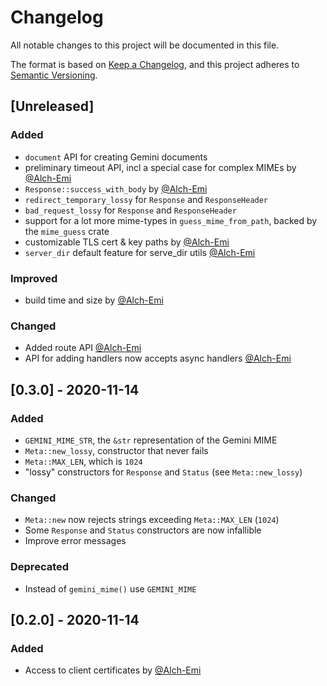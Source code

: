 # Changelog
All notable changes to this project will be documented in this file.

The format is based on [Keep a Changelog](https://keepachangelog.com/en/1.0.0/),
and this project adheres to [Semantic Versioning](https://semver.org/spec/v2.0.0.html).

## [Unreleased]
### Added
- `document` API for creating Gemini documents
- preliminary timeout API, incl a special case for complex MIMEs by [@Alch-Emi](https://github.com/Alch-Emi)
- `Response::success_with_body` by [@Alch-Emi](https://github.com/Alch-Emi)
- `redirect_temporary_lossy` for `Response` and `ResponseHeader`
- `bad_request_lossy` for `Response` and `ResponseHeader`
- support for a lot more mime-types in `guess_mime_from_path`, backed by the `mime_guess` crate
- customizable TLS cert & key paths by [@Alch-Emi](https://github.com/Alch-Emi)
- `server_dir` default feature for serve_dir utils [@Alch-Emi](https://github.com/Alch-Emi)
### Improved
- build time and size by [@Alch-Emi](https://github.com/Alch-Emi)
### Changed
- Added route API [@Alch-Emi](https://github.com/Alch-Emi)
- API for adding handlers now accepts async handlers [@Alch-Emi](https://github.com/Alch-Emi)

## [0.3.0] - 2020-11-14
### Added
- `GEMINI_MIME_STR`, the `&str` representation of the Gemini MIME
- `Meta::new_lossy`, constructor that never fails
- `Meta::MAX_LEN`, which is `1024`
- "lossy" constructors for `Response` and `Status` (see `Meta::new_lossy`)

### Changed
- `Meta::new` now rejects strings exceeding `Meta::MAX_LEN` (`1024`)
- Some `Response` and `Status` constructors are now infallible
- Improve error messages

### Deprecated
- Instead of `gemini_mime()` use `GEMINI_MIME`

## [0.2.0] - 2020-11-14
### Added
- Access to client certificates by [@Alch-Emi](https://github.com/Alch-Emi)
